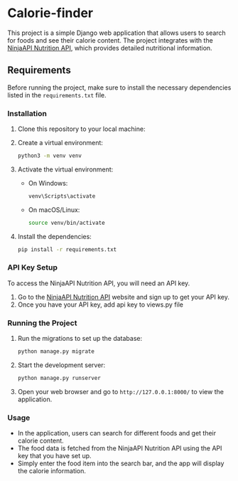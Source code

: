 
# Calorie-finder

This project is a simple Django web application that allows users to search for foods and see their calorie content. The project integrates with the [NinjaAPI Nutrition API](https://www.api-ninjas.com/), which provides detailed nutritional information. 

## Requirements

Before running the project, make sure to install the necessary dependencies listed in the `requirements.txt` file.

### Installation

1. Clone this repository to your local machine:


2. Create a virtual environment:

   ```bash
   python3 -m venv venv
   ```

3. Activate the virtual environment:
   - On Windows:
     ```bash
     venv\Scripts\activate
     ```
   - On macOS/Linux:
     ```bash
     source venv/bin/activate
     ```

4. Install the dependencies:

   ```bash
   pip install -r requirements.txt
   ```

### API Key Setup

To access the NinjaAPI Nutrition API, you will need an API key.

1. Go to the [NinjaAPI Nutrition API](https://www.api-ninjas.com/) website and sign up to get your API key.
2. Once you have your API key, add api key to views.py file

### Running the Project

1. Run the migrations to set up the database:

   ```bash
   python manage.py migrate
   ```

2. Start the development server:

   ```bash
   python manage.py runserver
   ```

3. Open your web browser and go to `http://127.0.0.1:8000/` to view the application.

### Usage

- In the application, users can search for different foods and get their calorie content.
- The food data is fetched from the NinjaAPI Nutrition API using the API key that you have set up.
- Simply enter the food item into the search bar, and the app will display the calorie information.





